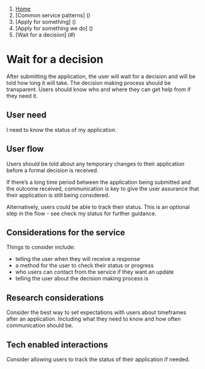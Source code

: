 1.  [Home](/docs/core/contents)
2.	[Common service patterns] ()
3.  [Apply for something] ()
4.  [Apply for something we do] ()
5.  [Wait for a decision] (#)

# Wait for a decision
After submitting the application, the user will wait for a decision and will be told how long it will take. The decision making process should be transparent. Users should know who and where they can get help from if they need it. 

## User need

I need to know the status of my application. 

## User flow 

Users should be told about any temporary changes to their application before a formal decision is received. 

If there’s a long time period between the application being submitted and the outcome received, communication is key to give the user assurance that their application is still being considered.

Alternatively, users could be able to track their status. This is an optional step in the flow - see check my status for further guidance. 

## Considerations for the service 

Things to consider include:

* telling the user when they will receive a response
* a method for the user to check their status or progress
* who users can contact from the service if they want an update
* telling the user about the decision making process is

## Research considerations 

Consider the best way to set expectations with users about timeframes after an application. Including what they need to know and how often communication should be.

## Tech enabled interactions 

Consider allowing users to track the status of their application if needed.

